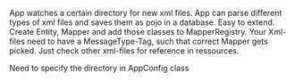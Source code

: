 App watches a certain directory for new xml files.
App can parse different types of xml files and saves them as pojo in a database. Easy to extend. Create Entity, Mapper and add those classes to MapperRegistry.
Your Xml-files need to have a MessageType-Tag, such that correct Mapper gets picked. Just check other xml-files for reference in ressources.

Need to specify the directory in AppConfig class




